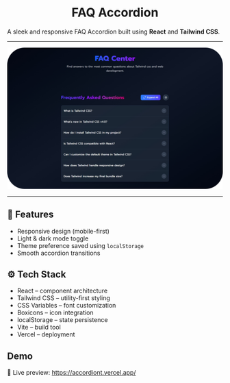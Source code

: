 # <div align="center">FAQ Accordion </div>

A sleek and responsive FAQ Accordion built using **React** and **Tailwind CSS**.

---
<p align="center">
  <img src="./src/assets/app-demo.png" alt="FAQ Accordion Preview" width="600">
</p>

---

## 🧩 Features

- Responsive design (mobile-first)
- Light & dark mode toggle
- Theme preference saved using `localStorage`
- Smooth accordion transitions


## ⚙️  Tech Stack  
- React – component architecture  
- Tailwind CSS – utility-first styling  
- CSS Variables – font customization  
- Boxicons – icon integration  
- localStorage – state persistence  
- Vite – build tool  
- Vercel – deployment   

## Demo

🔗 Live preview: https://accordiont.vercel.app/